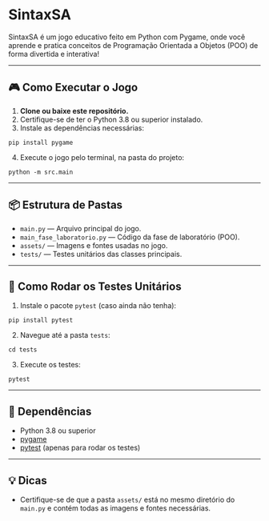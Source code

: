 # SintaxSA

SintaxSA é um jogo educativo feito em Python com Pygame, onde você aprende e pratica conceitos de Programação Orientada a Objetos (POO) de forma divertida e interativa!

---

## 🎮 Como Executar o Jogo

1. **Clone ou baixe este repositório.**
2. Certifique-se de ter o Python 3.8 ou superior instalado.
3. Instale as dependências necessárias:
```
pip install pygame
```
4. Execute o jogo pelo terminal, na pasta do projeto:
```
python -m src.main
```

---

## 📦 Estrutura de Pastas

- `main.py` — Arquivo principal do jogo.
- `main_fase_laboratorio.py` — Código da fase de laboratório (POO).
- `assets/` — Imagens e fontes usadas no jogo.
- `tests/` — Testes unitários das classes principais.

---

## 🧪 Como Rodar os Testes Unitários

1. Instale o pacote `pytest` (caso ainda não tenha):
```
pip install pytest
```
2. Navegue até a pasta `tests`:
```
cd tests
```
3. Execute os testes:
```
pytest
```

---

## 📝 Dependências

- Python 3.8 ou superior
- [pygame](https://www.pygame.org/)
- [pytest](https://docs.pytest.org/) (apenas para rodar os testes)

---

## 💡 Dicas

- Certifique-se de que a pasta `assets/` está no mesmo diretório do `main.py` e contém todas as imagens e fontes necessárias.